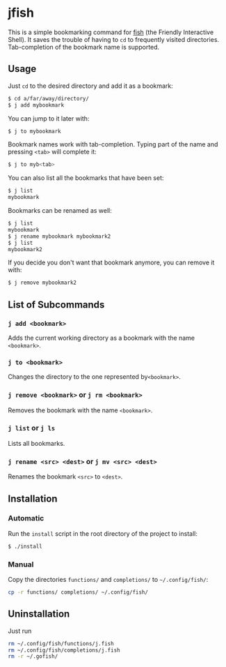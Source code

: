 # jfish

This is a simple bookmarking command for [fish](http://fishshell.com) (the
Friendly Interactive Shell). It saves the trouble of having to `cd` to
frequently visited directories. Tab-completion of the bookmark name is
supported.

## Usage

Just `cd` to the desired directory and add it as a bookmark:

```bash
$ cd a/far/away/directory/
$ j add mybookmark
```

You can jump to it later with:

```bash
$ j to mybookmark
```

Bookmark names work with tab-completion. Typing part of the name and pressing
`<tab>` will complete it:

```bash
$ j to myb<tab>
```

You can also list all the bookmarks that have been set:

```bash
$ j list
mybookmark
```

Bookmarks can be renamed as well:

```bash
$ j list
mybookmark
$ j rename mybookmark mybookmark2
$ j list
mybookmark2
```

If you decide you don't want that bookmark anymore, you can remove it with:

```bash
$ j remove mybookmark2
```


## List of Subcommands

### `j add <bookmark>`

Adds the current working directory as a bookmark with the name `<bookmark>`.

### `j to <bookmark>`

Changes the directory to the one represented by`<bookmark>`.

### `j remove <bookmark>` or `j rm <bookmark>`

Removes the bookmark with the name `<bookmark>`.

### `j list` or `j ls`

Lists all bookmarks.

### `j rename <src> <dest>` or `j mv <src> <dest>`

Renames the bookmark `<src>` to `<dest>`.


## Installation

### Automatic

Run the `install` script in the root directory of the project to install:

```bash
$ ./install
```

### Manual

Copy the directories `functions/` and `completions/` to `~/.config/fish/`:

```bash
cp -r functions/ completions/ ~/.config/fish/
```

## Uninstallation

Just run

```bash
rm ~/.config/fish/functions/j.fish
rm ~/.config/fish/completions/j.fish
rm -r ~/.gofish/
```
